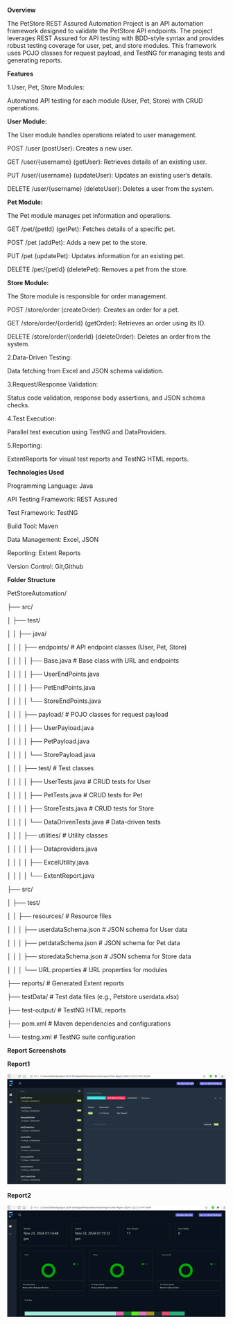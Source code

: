 **Overview**

The PetStore REST Assured Automation Project is an API automation framework designed to validate the PetStore API endpoints. The project leverages REST Assured for API testing with
BDD-style syntax and provides robust testing coverage for user, pet, and store modules. This framework uses POJO classes for request payload, and TestNG for managing tests 
and generating reports.

**Features**

1.User, Pet, Store Modules:
  
Automated API testing for each module (User, Pet, Store) with CRUD operations.

**User Module:**

The User module handles operations related to user management.

POST /user (postUser): Creates a new user.

GET /user/{username} (getUser): Retrieves details of an existing user.

PUT /user/{username} (updateUser): Updates an existing user’s details.

DELETE /user/{username} (deleteUser): Deletes a user from the system.

**Pet Module:**

The Pet module manages pet information and operations.

GET /pet/{petId} (getPet): Fetches details of a specific pet.

POST /pet (addPet): Adds a new pet to the store.

PUT /pet (updatePet): Updates information for an existing pet.

DELETE /pet/{petId} (deletePet): Removes a pet from the store.

**Store Module:**

The Store module is responsible for order management.

POST /store/order (createOrder): Creates an order for a pet.

GET /store/order/{orderId} (getOrder): Retrieves an order using its ID.

DELETE /store/order/{orderId} (deleteOrder): Deletes an order from the system.

2.Data-Driven Testing:

Data fetching from Excel and JSON schema validation.

3.Request/Response Validation:

Status code validation, response body assertions, and JSON schema checks.

4.Test Execution:

Parallel test execution using TestNG and DataProviders.

5.Reporting:

ExtentReports for visual test reports and TestNG HTML reports.

**Technologies Used**

Programming Language: Java

API Testing Framework: REST Assured

Test Framework: TestNG

Build Tool: Maven

Data Management: Excel, JSON

Reporting: Extent Reports

Version Control: Git,Github

**Folder Structure**

PetStoreAutomation/

├── src/

│   ├── test/

│   │   ├── java/

│   │   │   ├── endpoints/          # API endpoint classes (User, Pet, Store)

│   │   │   │   ├── Base.java       # Base class with URL and endpoints

│   │   │   │   ├── UserEndPoints.java

│   │   │   │   ├── PetEndPoints.java

│   │   │   │   └── StoreEndPoints.java

│   │   │   ├── payload/            # POJO classes for request payload

│   │   │   │   ├── UserPayload.java

│   │   │   │   ├── PetPayload.java

│   │   │   │   └── StorePayload.java

│   │   │   ├── test/               # Test classes

│   │   │   │   ├── UserTests.java  # CRUD tests for User

│   │   │   │   ├── PetTests.java   # CRUD tests for Pet

│   │   │   │   ├── StoreTests.java # CRUD tests for Store

│   │   │   │   └── DataDrivenTests.java # Data-driven tests

│   │   │   ├── utilities/          # Utility classes

│   │   │   │   ├── Dataproviders.java

│   │   │   │   ├── ExcelUtility.java

│   │   │   │   └── ExtentReport.java

├── src/

│   ├── test/

│   │   ├── resources/              # Resource files

│   │   │   ├── userdataSchema.json  # JSON schema for User data

│   │   │   ├── petdataSchema.json   # JSON schema for Pet data

│   │   │   ├── storedataSchema.json # JSON schema for Store data

│   │   │   └── URL.properties       # URL properties for modules

├── reports/                        # Generated Extent reports

├── testData/                       # Test data files (e.g., Petstore userdata.xlsx)

├── test-output/                    # TestNG HTML reports

├── pom.xml                         # Maven dependencies and configurations

└── testng.xml                      # TestNG suite configuration

**Report Screenshots**

**Report1**

![PetStore ss1](PetStore%20screenshots/PetStore%20ss1.PNG)

**Report2**

![PetStore ss2](PetStore%20screenshots/PetStore%20ss2.PNG)













